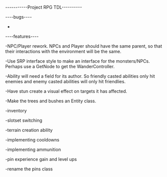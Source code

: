 -----------Project RPG TDL----------

----bugs----

-

----features----

-NPC/Player rework. NPCs and Player should have the same parent, so that their interactions with the environment will be the same.

-Use SRP interface style to make an interface for the monsters/NPCs. Perhaps use a GetNode to get the WanderController.

-Ability will need a field for its author. So friendly casted abilities only hit enemies and enemy casted abilities will only hit friendlies.

-Have stun create a visual effect on targets it has affected.

-Make the trees and bushes an Entity class.

-inventory

-slotset switching

-terrain creation ability

-implementing cooldowns

-implementing ammunition

-pin experience gain and level ups

-rename the pins class